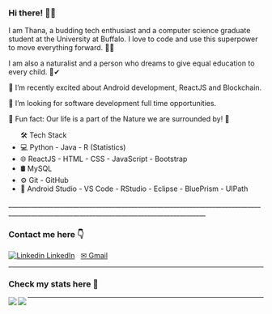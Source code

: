 ### Hi there! 🙋‍♀️
I am Thana, a budding tech enthusiast and a computer science graduate student at the University at Buffalo.
I love to code and use this superpower to move everything forward. 🧚‍♀️

I am also a naturalist and a person who dreams to give equal education to every child. 🎈✔


🌱 I’m recently excited about Android development, ReactJS and Blockchain.

👯 I’m looking for software development full time opportunities.

🎀 Fun fact: Our life is a part of the Nature we are surrounded by! 💚

<ul>
🛠  Tech Stack
<li>
💻   Python - Java - R (Statistics)
</li>
<li>
🌐   ReactJS - HTML - CSS - JavaScript - Bootstrap
</li>
<li>
🛢   MySQL
</li>
<li>
⚙️   Git - GitHub 
</li>
<li>
🔧   Android Studio - VS Code - RStudio - Eclipse - BluePrism - UIPath
 </li>
</ul>
___________________________________________________________________________________________________________________________________________

### Contact me here 👇
[![Linkedin](https://i.stack.imgur.com/gVE0j.png) LinkedIn](https://www.linkedin.com/public-profile/settings?trk=d_flagship3_profile_self_view_public_profile&lipi=urn%3Ali%3Apage%3Ad_flagship3_profile_self_edit_contact_info%3Bi3LC7lw5TemYOdFA7TxWLQ%3D%3D)
&nbsp;
<a href="mailto: thanashreej@gmail.com">✉ Gmail</a>
____________________________________________________________________________________________________________________________________________________

### Check my stats here 👑
<a href="https://github.com/thanashr/github-readme-stats">
  <img align="left" src="https://github-readme-stats.vercel.app/api/?username=thanashr&show_icons=true&theme=material-palenight&repo=github-readme-stats" />
</a>
<a href="https://github.com/thanashr/convoychat">
  <img align="left" src="https://github-readme-stats.vercel.app/api/top-langs/?username=thanashr&show_icons=true&theme=material-palenight&repo=convoychat" />
</a>

___________________________________________________________________________________________________________________________________________________________



